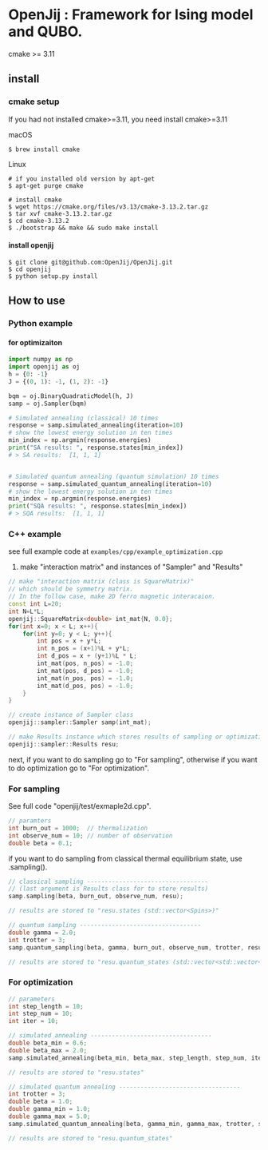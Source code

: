 # OpenJij : Framework for Ising model and QUBO.

cmake >= 3.11

## install

### cmake setup

If you had not installed cmake>=3.11, you need install cmake>=3.11

macOS
```
$ brew install cmake
```

Linux
```
# if you installed old version by apt-get
$ apt-get purge cmake

# install cmake 
$ wget https://cmake.org/files/v3.13/cmake-3.13.2.tar.gz
$ tar xvf cmake-3.13.2.tar.gz
$ cd cmake-3.13.2
$ ./bootstrap && make && sudo make install 
```

#### install openjij 
```
$ git clone git@github.com:OpenJij/OpenJij.git
$ cd openjij
$ python setup.py install
```

## How to use

### Python example

#### for optimizaiton

```python
import numpy as np
import openjij as oj
h = {0: -1}
J = {(0, 1): -1, (1, 2): -1}

bqm = oj.BinaryQuadraticModel(h, J) 
samp = oj.Sampler(bqm)

# Simulated annealing (classical) 10 times
response = samp.simulated_annealing(iteration=10)
# show the lowest energy solution in ten times
min_index = np.argmin(response.energies)
print("SA results: ", response.states[min_index])
# > SA results:  [1, 1, 1]


# Simulated quantum annealing (quantum simulation) 10 times
response = samp.simulated_quantum_annealing(iteration=10)
# show the lowest energy solution in ten times
min_index = np.argmin(response.energies)
print("SQA results: ", response.states[min_index])
# > SQA results:  [1, 1, 1]
```


### C++ example
see full example code at ``examples/cpp/example_optimization.cpp``

1. make "interaction matrix" and instances of "Sampler" and "Results"
```c++
// make "interaction matrix (class is SquareMatrix)" 
// which should be symmetry matrix.
// In the follow case, make 2D ferro magnetic interacaion.
const int L=20;
int N=L*L;
openjij::SquareMatrix<double> int_mat{N, 0.0};
for(int x=0; x < L; x++){
    for(int y=0; y < L; y++){
        int pos = x + y*L;
        int n_pos = (x+1)%L + y*L;
        int d_pos = x + (y+1)%L * L;
        int_mat(pos, n_pos) = -1.0;
        int_mat(pos, d_pos) = -1.0;
        int_mat(n_pos, pos) = -1.0;
        int_mat(d_pos, pos) = -1.0;
    }
}

// create instance of Sampler class
openjij::sampler::Sampler samp(int_mat);

// make Results instance which stores results of sampling or optimization.
openjij::sampler::Results resu;
```

next, if you want to do sampling go to "For sampling", otherwise if you want to do optimization go to "For optimization".

### For sampling
See full code "openjij/test/exmaple2d.cpp".
```c++
// paramters
int burn_out = 1000;  // thermalization
int observe_num = 10; // number of observation
double beta = 0.1;
```
if you want to do sampling from classical thermal equilibrium state, use .sampling().
``` c++
// classical sampling ----------------------------------
// (last argument is Results class for to store results)
samp.sampling(beta, burn_out, observe_num, resu);

// results are stored to "resu.states (std::vector<Spins>)"
```
``` c++
// quantum sampling ----------------------------------
double gamma = 2.0;
int trotter = 3;
samp.quantum_sampling(beta, gamma, burn_out, observe_num, trotter, resu);

// results are stored to "resu.quantum_states (std::vector<std::vector<Spins>>)"
```

### For optimization
```c++
// parameters
int step_length = 10;
int step_num = 10;
int iter = 10;
```

``` c++
// simulated annealing ----------------------------------
double beta_min = 0.6;
double beta_max = 2.0;
samp.simulated_annealing(beta_min, beta_max, step_length, step_num, iter, resu);

// results are stored to "resu.states"
```

``` c++
// simulated quantum annealing ----------------------------------
int trotter = 3;
double beta = 1.0;
double gamma_min = 1.0;
double gamma_max = 5.0;
samp.simulated_quantum_annealing(beta, gamma_min, gamma_max, trotter, step_length, step_num, iter, resu);

// results are stored to "resu.quantum_states"
```

